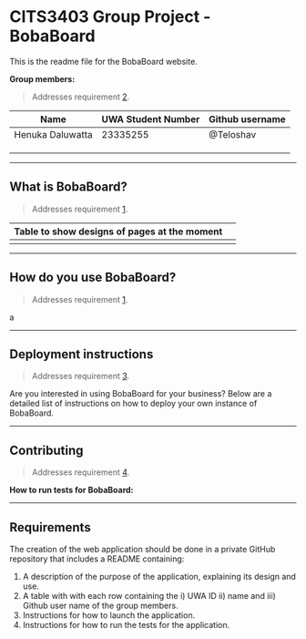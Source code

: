 # CITS3403 Group Project - BobaBoard

This is the readme file for the BobaBoard website.

**Group members:**

> Addresses requirement [2](#req_2).

| Name             | UWA Student Number | Github username |
| ---------------- | ------------------ | --------------- |
| Henuka Daluwatta | 23335255           | @Teloshav       |
|                  |                    |                 |
|                  |                    |                 |
|                  |                    |                 |

---

## What is BobaBoard?

> Addresses requirement [1](#req_1).

| Table to show designs of pages at the moment |     |
| -------------------------------------------- | --- |
|                                              |     |

---

## How do you use BobaBoard?

> Addresses requirement [1](#req_1).

a

---

## Deployment instructions

> Addresses requirement [3](#req_3).

Are you interested in using BobaBoard for your business? Below are a detailed list of instructions on how to deploy your own instance of BobaBoard.

---

## Contributing

> Addresses requirement [4](#req_4).

**How to run tests for BobaBoard:**

---

## Requirements

The creation of the web application should be done in a private GitHub repository that includes a README containing:

1. A description of the purpose of the application, explaining its design and use. <a name="req_1"></a>
2. A table with with each row containing the i) UWA ID ii) name and iii) Github user name of the group members. <a name="req_2"></a>
3. Instructions for how to launch the application. <a name="req_3"></a>
4. Instructions for how to run the tests for the application. <a name="req_4"></a>
